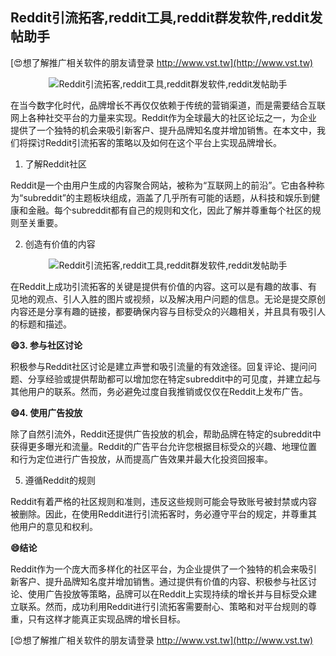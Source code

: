 ## **Reddit引流拓客,reddit工具,reddit群发软件,reddit发帖助手**

[😍想了解推广相关软件的朋友请登录 http://www.vst.tw](http://www.vst.tw)

 <center><img src="https://vst.tw/MP4/tuiguang/png/3.png" alt="Reddit引流拓客,reddit工具,reddit群发软件,reddit发帖助手"></center>

在当今数字化时代，品牌增长不再仅仅依赖于传统的营销渠道，而是需要结合互联网上各种社交平台的力量来实现。Reddit作为全球最大的社区论坛之一，为企业提供了一个独特的机会来吸引新客户、提升品牌知名度并增加销售。在本文中，我们将探讨Reddit引流拓客的策略以及如何在这个平台上实现品牌增长。

1. 了解Reddit社区

Reddit是一个由用户生成的内容聚合网站，被称为“互联网上的前沿”。它由各种称为“subreddit”的主题板块组成，涵盖了几乎所有可能的话题，从科技和娱乐到健康和金融。每个subreddit都有自己的规则和文化，因此了解并尊重每个社区的规则至关重要。

2. 创造有价值的内容

 <center><img src="https://vst.tw/MP4/tuiguang/png/2.png" alt="Reddit引流拓客,reddit工具,reddit群发软件,reddit发帖助手"></center>

在Reddit上成功引流拓客的关键是提供有价值的内容。这可以是有趣的故事、有见地的观点、引人入胜的图片或视频，以及解决用户问题的信息。无论是提交原创内容还是分享有趣的链接，都要确保内容与目标受众的兴趣相关，并且具有吸引人的标题和描述。

**😄3. 参与社区讨论**

积极参与Reddit社区讨论是建立声誉和吸引流量的有效途径。回复评论、提问问题、分享经验或提供帮助都可以增加您在特定subreddit中的可见度，并建立起与其他用户的联系。然而，务必避免过度自我推销或仅仅在Reddit上发布广告。

**😄4. 使用广告投放**

除了自然引流外，Reddit还提供广告投放的机会，帮助品牌在特定的subreddit中获得更多曝光和流量。Reddit的广告平台允许您根据目标受众的兴趣、地理位置和行为定位进行广告投放，从而提高广告效果并最大化投资回报率。

5. 遵循Reddit的规则

Reddit有着严格的社区规则和准则，违反这些规则可能会导致账号被封禁或内容被删除。因此，在使用Reddit进行引流拓客时，务必遵守平台的规定，并尊重其他用户的意见和权利。

**😄结论**

Reddit作为一个庞大而多样化的社区平台，为企业提供了一个独特的机会来吸引新客户、提升品牌知名度并增加销售。通过提供有价值的内容、积极参与社区讨论、使用广告投放等策略，品牌可以在Reddit上实现持续的增长并与目标受众建立联系。然而，成功利用Reddit进行引流拓客需要耐心、策略和对平台规则的尊重，只有这样才能真正实现品牌的增长目标。

[😍想了解推广相关软件的朋友请登录 http://www.vst.tw](http://www.vst.tw)




